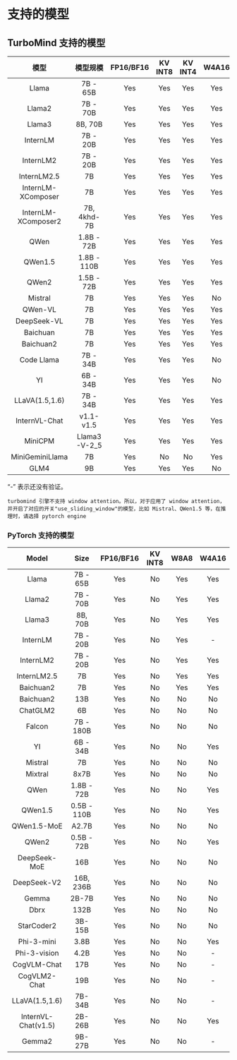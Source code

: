 # 支持的模型

## TurboMind 支持的模型

|        模型         |   模型规模   | FP16/BF16 | KV INT8 | KV INT4 | W4A16 |
| :-----------------: | :----------: | :-------: | :-----: | :-----: | :---: |
|        Llama        |   7B - 65B   |    Yes    |   Yes   |   Yes   |  Yes  |
|       Llama2        |   7B - 70B   |    Yes    |   Yes   |   Yes   |  Yes  |
|       Llama3        |   8B, 70B    |    Yes    |   Yes   |   Yes   |  Yes  |
|      InternLM       |   7B - 20B   |    Yes    |   Yes   |   Yes   |  Yes  |
|      InternLM2      |   7B - 20B   |    Yes    |   Yes   |   Yes   |  Yes  |
|     InternLM2.5     |      7B      |    Yes    |   Yes   |   Yes   |  Yes  |
| InternLM-XComposer  |      7B      |    Yes    |   Yes   |   Yes   |  Yes  |
| InternLM-XComposer2 | 7B, 4khd-7B  |    Yes    |   Yes   |   Yes   |  Yes  |
|        QWen         |  1.8B - 72B  |    Yes    |   Yes   |   Yes   |  Yes  |
|       QWen1.5       | 1.8B - 110B  |    Yes    |   Yes   |   Yes   |  Yes  |
|        QWen2        |  1.5B - 72B  |    Yes    |   Yes   |   Yes   |  Yes  |
|       Mistral       |      7B      |    Yes    |   Yes   |   Yes   |  No   |
|       QWen-VL       |      7B      |    Yes    |   Yes   |   Yes   |  Yes  |
|     DeepSeek-VL     |      7B      |    Yes    |   Yes   |   Yes   |  Yes  |
|      Baichuan       |      7B      |    Yes    |   Yes   |   Yes   |  Yes  |
|      Baichuan2      |      7B      |    Yes    |   Yes   |   Yes   |  Yes  |
|     Code Llama      |   7B - 34B   |    Yes    |   Yes   |   Yes   |  No   |
|         YI          |   6B - 34B   |    Yes    |   Yes   |   Yes   |  No   |
|   LLaVA(1.5,1.6)    |   7B - 34B   |    Yes    |   Yes   |   Yes   |  Yes  |
|    InternVL-Chat    |  v1.1- v1.5  |    Yes    |   Yes   |   Yes   |  Yes  |
|       MiniCPM       | Llama3-V-2_5 |    Yes    |   Yes   |   Yes   |  Yes  |
|   MiniGeminiLlama   |      7B      |    Yes    |   No    |   No    |  Yes  |
|        GLM4         |      9B      |    Yes    |   Yes   |   Yes   |  No   |

“-” 表示还没有验证。

```{note}
turbomind 引擎不支持 window attention。所以，对于应用了 window attention，并开启了对应的开关"use_sliding_window"的模型，比如 Mistral、QWen1.5 等，在推理时，请选择 pytorch engine
```

### PyTorch 支持的模型

|        Model        |    Size     | FP16/BF16 | KV INT8 | W8A8 | W4A16 |
| :-----------------: | :---------: | :-------: | :-----: | :--: | :---: |
|        Llama        |  7B - 65B   |    Yes    |   No    | Yes  |  Yes  |
|       Llama2        |  7B - 70B   |    Yes    |   No    | Yes  |  Yes  |
|       Llama3        |   8B, 70B   |    Yes    |   No    | Yes  |  Yes  |
|      InternLM       |  7B - 20B   |    Yes    |   No    | Yes  |   -   |
|      InternLM2      |  7B - 20B   |    Yes    |   No    | Yes  |  Yes  |
|     InternLM2.5     |     7B      |    Yes    |   No    | Yes  |  Yes  |
|      Baichuan2      |     7B      |    Yes    |   No    | Yes  |  Yes  |
|      Baichuan2      |     13B     |    Yes    |   No    |  No  |  No   |
|      ChatGLM2       |     6B      |    Yes    |   No    |  No  |  No   |
|       Falcon        |  7B - 180B  |    Yes    |   No    |  No  |  No   |
|         YI          |  6B - 34B   |    Yes    |   No    |  No  |  Yes  |
|       Mistral       |     7B      |    Yes    |   No    |  No  |  No   |
|       Mixtral       |    8x7B     |    Yes    |   No    |  No  |  No   |
|        QWen         | 1.8B - 72B  |    Yes    |   No    |  No  |  Yes  |
|       QWen1.5       | 0.5B - 110B |    Yes    |   No    |  No  |  Yes  |
|     QWen1.5-MoE     |    A2.7B    |    Yes    |   No    |  No  |  No   |
|        QWen2        | 0.5B - 72B  |    Yes    |   No    |  No  |  Yes  |
|    DeepSeek-MoE     |     16B     |    Yes    |   No    |  No  |  No   |
|     DeepSeek-V2     |  16B, 236B  |    Yes    |   No    |  No  |  No   |
|        Gemma        |    2B-7B    |    Yes    |   No    |  No  |  No   |
|        Dbrx         |    132B     |    Yes    |   No    |  No  |  No   |
|     StarCoder2      |   3B-15B    |    Yes    |   No    |  No  |  No   |
|     Phi-3-mini      |    3.8B     |    Yes    |   No    |  No  |  Yes  |
|    Phi-3-vision     |    4.2B     |    Yes    |   No    |  No  |   -   |
|     CogVLM-Chat     |     17B     |    Yes    |   No    |  No  |   -   |
|    CogVLM2-Chat     |     19B     |    Yes    |   No    |  No  |   -   |
|   LLaVA(1.5,1.6)    |   7B-34B    |    Yes    |   No    |  No  |   -   |
| InternVL-Chat(v1.5) |   2B-26B    |    Yes    |   No    |  No  |  Yes  |
|       Gemma2        |   9B-27B    |    Yes    |   No    |  No  |   -   |
